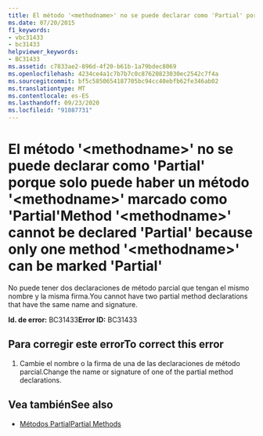 ```yaml
---
title: El método '<methodname>' no se puede declarar como 'Partial' porque solo puede haber un método '<methodname>' marcado como 'Partial'
ms.date: 07/20/2015
f1_keywords:
- vbc31433
- bc31433
helpviewer_keywords:
- BC31433
ms.assetid: c7833ae2-896d-4f20-b61b-1a79bdec8069
ms.openlocfilehash: 4234ce4a1c7b7b7c0c87620823030ec2542c7f4a
ms.sourcegitcommit: bf5c5850654187705bc94cc40ebfb62fe346ab02
ms.translationtype: MT
ms.contentlocale: es-ES
ms.lasthandoff: 09/23/2020
ms.locfileid: "91087731"
---
```

# <a name="method-methodname-cannot-be-declared-partial-because-only-one-method-methodname-can-be-marked-partial"></a><span data-ttu-id="18444-102">El método '\<methodname>' no se puede declarar como 'Partial' porque solo puede haber un método '\<methodname>' marcado como 'Partial'</span><span class="sxs-lookup"><span data-stu-id="18444-102">Method '\<methodname>' cannot be declared 'Partial' because only one method '\<methodname>' can be marked 'Partial'</span></span>

<span data-ttu-id="18444-103">No puede tener dos declaraciones de método parcial que tengan el mismo nombre y la misma firma.</span><span class="sxs-lookup"><span data-stu-id="18444-103">You cannot have two partial method declarations that have the same name and signature.</span></span>  
  
 <span data-ttu-id="18444-104">**Id. de error:** BC31433</span><span class="sxs-lookup"><span data-stu-id="18444-104">**Error ID:** BC31433</span></span>  
  
## <a name="to-correct-this-error"></a><span data-ttu-id="18444-105">Para corregir este error</span><span class="sxs-lookup"><span data-stu-id="18444-105">To correct this error</span></span>  
  
1. <span data-ttu-id="18444-106">Cambie el nombre o la firma de una de las declaraciones de método parcial.</span><span class="sxs-lookup"><span data-stu-id="18444-106">Change the name or signature of one of the partial method declarations.</span></span>  
  
## <a name="see-also"></a><span data-ttu-id="18444-107">Vea también</span><span class="sxs-lookup"><span data-stu-id="18444-107">See also</span></span>

- [<span data-ttu-id="18444-108">Métodos Partial</span><span class="sxs-lookup"><span data-stu-id="18444-108">Partial Methods</span></span>](../programming-guide/language-features/procedures/partial-methods.md)

